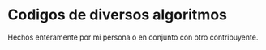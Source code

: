 # Codigos de diversos algoritmos

Hechos enteramente por mi persona o en conjunto con otro contribuyente. 
